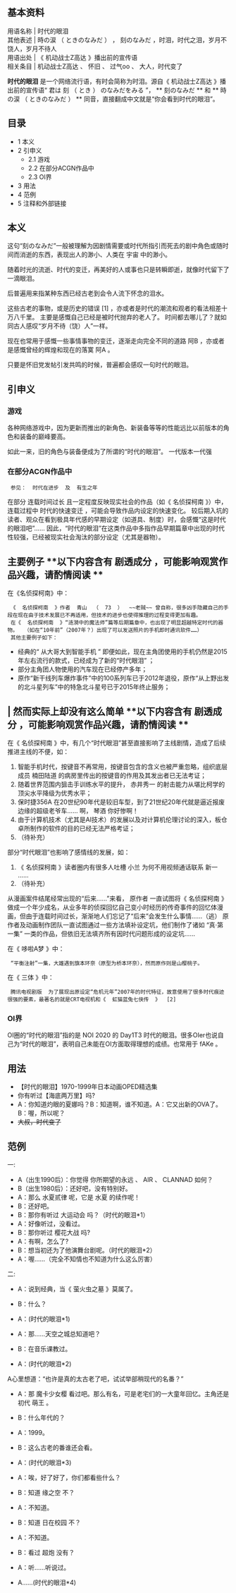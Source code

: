 **基本资料**  
---  
用语名称  |  时代的眼泪   
其他表述  |  時の涙  （  ときのなみだ  ）  ，  刻のなみだ  ，时泪，时代之泪，岁月不饶人，岁月不待人   
用语出处  |  《  机动战士Z高达  》播出前的宣传语   
相关条目  |  机动战士Z高达  、  怀旧  、  过气oo  、  大人，时代变了   
  
**时代的眼泪** 是一个网络流行语，有时会简称为时泪。源自《  机动战士Z高达  》播出前的宣传语“  君は  刻  （  とき  ）  のなみだをみる
”， ** 刻のなみだ  ** 和 ** 時の涙  （  ときのなみだ  ）  ** 同音，直接翻成中文就是“你会看到时代的眼泪”。

##  目录

  * 1  本义 
  * 2  引申义 
    * 2.1  游戏 
    * 2.2  在部分ACGN作品中 
    * 2.3  OI界 
  * 3  用法 
  * 4  范例 
  * 5  注释和外部链接 

##  本义

这句“刻のなみだ”一般被理解为因剧情需要或时代所指引而死去的剧中角色或随时间而消逝的东西，表现出人的渺小、人类在  宇宙  中的渺小。

随着时光的流逝、时代的变迁，再美好的人或事也只是转瞬即逝，就像时代留下了一滴眼泪。

后普遍用来指某种东西已经古老到会令人流下怀念的泪水。

这些古老的事物，或是历史的错误  [1]  ，亦或者是时代的潮流和观者的看法相差十万八千里。  主要是感慨自己已经是被时代抛弃的老人了。
时间都去哪儿了？就如同古人感叹“岁月不待（饶）人”一样。

现在也常用于感慨一些事情事物的变迁，逐渐走向完全不同的道路  阿B  ，亦或者是感慨曾经的辉煌和现在的落寞  阿A  。

只要是怀旧党发帖引发共鸣的时候，普遍都会感叹一句时代的眼泪。

##  引申义

###  游戏

各种网络游戏中，因为更新而推出的新角色、新装备等等的性能远比以前版本的角色和装备的巅峰要高。

如此一来，旧的角色与装备便成为了所谓的“时代的眼泪”。  一代版本一代强

###  在部分ACGN作品中

     参见：  时代在进步  及  有生之年 

在部分  连载时间过长  且一定程度反映现实社会的作品（如《  名侦探柯南  》）中，连载过程中  时代的快速变迁  ，可能会导致作品内设定的快速变化。
较后期入坑的读者、观众在看到极具年代感的早期设定（如道具、制度）时，会感慨“这是时代的眼泪吧”……
因此，“时代的眼泪”在这类作品中多指作品早期篇章中出现的时代性较强，已经被现实社会淘汰的部分设定（尤其是器物）。

主要例子  **以下内容含有 剧透成分  ，可能影响观赏作品兴趣，请酌情阅读 **  
---  
  
在《名侦探柯南》中：

     《  名侦探柯南  》作者  青山  （  73  ）  ~~老贼~~ 曾自称，很多凶手隐藏自己的手段在现在由于技术发展已不再适用，但技术的进步也使得推理的过程变得更加有趣。 
     在《  名侦探柯南  》“涟漪中的魔法师”篇等后期篇章中，也出现了明显超越特定时代的器物。  （如在“10年前”（2007年？）出现了可以发送照片的手机即时通讯软件……） 
     其他主要例子如下： 

  * 经典的“  从大哥大到智能手机  ”  即便如此，现在主角团使用的手机仍然是2015年左右流行的款式，已经成为了新的“时代眼泪”  ； 
  * 部分主角团人物使用的汽车现在已经停产多年； 
  * 原作“新干线列车爆炸事件”中的100系列车已于2012年退役，原作“从上野出发的北斗星列车”中的特急北斗星号已于2015年终止服务； 

|  **然而实际上却没有这么简单** **以下内容含有 剧透成分  ，可能影响观赏作品兴趣，请酌情阅读 **  
---  
在《  名侦探柯南  》中，有几个“时代眼泪”甚至直接影响了主线剧情，造成了后续推进主线的不便，如：

  1. 智能手机时代，按键音不再常用，按键音包含的含义也被严重忽略，组织底层成员  楠田陆道  的病房里传出的按键音的作用及其发出者已无法考证； 
  2. 随着世界范围内狙击手训练水平的提升，  赤井秀一  的射击能力从堪比柯学的顶尖水平降级为优秀水平； 
  3. 保时捷356A  在20世纪90年代是较旧车型，到了21世纪20年代就是逼近报废边缘的超级老爷车……  啊，  琴酒  你好惨啊！ 
  4. 由于计算机技术（尤其是AI技术）的发展以及对计算机伦理讨论的深入，板仓卓所制作的软件的目的已经无法严格考证； 
  5. （待补充） 

部分“时代眼泪”也影响了感情线的发展，如：

  1. 《  名侦探柯南  》读者圈内有很多人吐槽  小兰  为何不用视频通话联系  新一  …… 
  2. （待补充） 

从漫画案件结尾经常出现的“后来……”来看，  原作者  一直试图将《  名侦探柯南
》做成一个年少成名，从业多年的侦探回忆自己变小时经历的传奇事件的回忆体漫画，但由于连载时间过长，渐渐地人们忘记了“后来”会发生什么事情……（逃）
原作者及动画制作团队一直试图通过一些方法填补设定坑，他们制作了诸如  “真·第一集”  一类的作品，但依旧无法填齐所有因时代问题形成的设定坑……  
  
在《  哆啦A梦  》中：

     “平衡注射”一集，大雄遇到旗本环奈（原型为桥本环奈），然而原作则是山樱桃子。 

在《  三体  》中：

     腾讯电视剧版  为了展现出原设定“危机元年”2007年的时代特征，故意使用了很多时代痕迹很强的要素，最著名的就是CRT电视机和《  虹猫蓝兔七侠传  》  [2]   
  
###  OI界

OI圈的“时代的眼泪”指的是 NOI 2020 的 Day1T3
时代的眼泪。很多OIer也说自己为“时代的眼泪”，表明自己未能在OI方面取得理想的成绩。也常用于  fAKe  。

##  用法

  * 【时代的眼泪】1970-1999年日本动画OPED精选集 
  * 你有听过【海底两万里】吗? 
  * A：你知道灼眼的夏娜吗？B：知道啊，谁不知道。A：它又出新的OVA了。B：喔，所以呢？ 
  * ~~大叔，时代变了~~

##  范例

一:

  * A（出生1990后）：你觉得  你所期望的永远  、  AIR  、  CLANNAD  如何？ 
  * B（出生1980后）：还好吧，没有特别好。 
  * A：那么  水夏贰律  呢，它是  水夏  的续作呢！ 
  * B：还好吧。 
  * B：那你有听过  大运动会  吗？（时代的眼泪*1） 
  * A：好像听过，没看过。 
  * B：那你听过  樱花大战  吗? 
  * A：有啊，怎么了? 
  * B：想当初还为了他演舞台剧呢。（时代的眼泪*2） 
  * A：喔……（完全不知情也不知道为什么这么厉害） 

二:

  * A：说到经典，当《  萤火虫之墓  》莫属了。 
  * B：什么？ 
  * A：(时代的眼泪*1) 

  * A：那……天空之城总知道吧？ 
  * B：在音乐课教过。 
  * A：(时代的眼泪*2) 

A心里想道：“也许是真的太古老了吧，试试举部稍现代的名番？”

  * A：那  魔卡少女樱  看过吧。那么有名，可是老宅们的一大童年回忆。主角还是初代  萌王  。 
  * B：什么年代的？ 
  * A：1999。 
  * B：这么古老的番谁还会看。 
  * A：(时代的眼泪*3) 

  * A：唉，好了好了，你们都看些什么？ 
  * B：知道  缘之空  不？ 
  * A：不知道。 
  * B：知道  日在校园  不？ 
  * A：不知道。 
  * B：看过  超炮  没有？ 
  * A：听……听说过。 
  * A……(时代的眼泪*4) 
